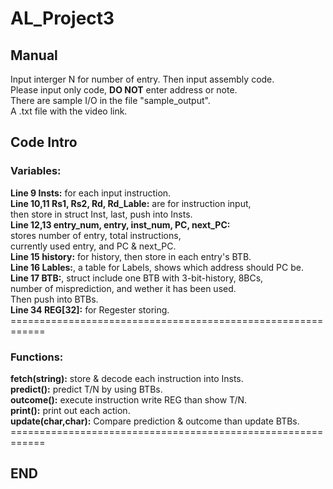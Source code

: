 # AL_Project3
## Manual
Input interger N for number of entry.
Then input assembly code.
<br/>
Please input only code, **DO NOT** enter address or note.
<br />
There are sample I/O in the file "sample_output".
<br />
A .txt file with the video link.
<br/>

## Code Intro<br/>

### Variables:<br/>
**Line 9 Insts:** for each input instruction.<br/>
**Line 10,11 Rs1, Rs2, Rd, Rd_Lable:** are for instruction input,<br/>
then store in struct Inst, last, push into Insts.<br/>
**Line 12,13 entry_num, entry, inst_num, PC, next_PC:**<br/>
stores number of entry, total instructions,<br/>
currently used entry, and PC & next_PC.<br/>
**Line 15 history:** for history, then store in each entry's BTB.<br/>
**Line 16 Lables:**, a table for Labels, shows which address should PC be.<br/>
**Line 17 BTB:**, struct include one BTB with 3-bit-history, 8BCs,<br/>
number of misprediction, and wether it has been used.<br/>
Then push into BTBs.<br/>
**Line 34 REG[32]:** for Regester storing.<br/>
============================================================<br/>

### Functions:<br/>
**fetch(string):** store & decode each instruction into Insts.<br/>
**predict():** predict T/N by using BTBs.<br/>
**outcome():** execute instruction write REG than show T/N.<br/>
**print():** print out each action.<br/>
**update(char,char):** Compare prediction & outcome than update BTBs.<br/>
============================================================<br/>
## END

